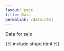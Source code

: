 ```yaml
---
layout: page
title: Data
permalink: /data.html
---
```


Data for sale

<form action="http://requestb.in/11lpwsw1" method="POST">
  <script
    src="https://checkout.stripe.com/checkout.js" class="stripe-button"
    data-key="pk_test_Pn1zmm2b4NoYM43lDZMM6cJr"
    data-amount="2000"
    data-name="wired. thoughts."
    data-description="2 widgets ($20.00)"
    data-image="{{ site.images }}/logo.PNG">
  </script>
  <input name="amount" value="2000" type="hidden">
</form>

{% include stripe.html %} 

